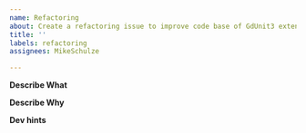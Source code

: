 ```yaml
---
name: Refactoring
about: Create a refactoring issue to improve code base of GdUnit3 extension
title: ''
labels: refactoring
assignees: MikeSchulze

---
```


**Describe What**
<!-- A clear and concise description of what the refactoring is.-->

**Describe Why**
<!-- A clear and concise description why the refactoring is need.-->


**Dev hints**
<!-- Add some dev nodes here.-->
